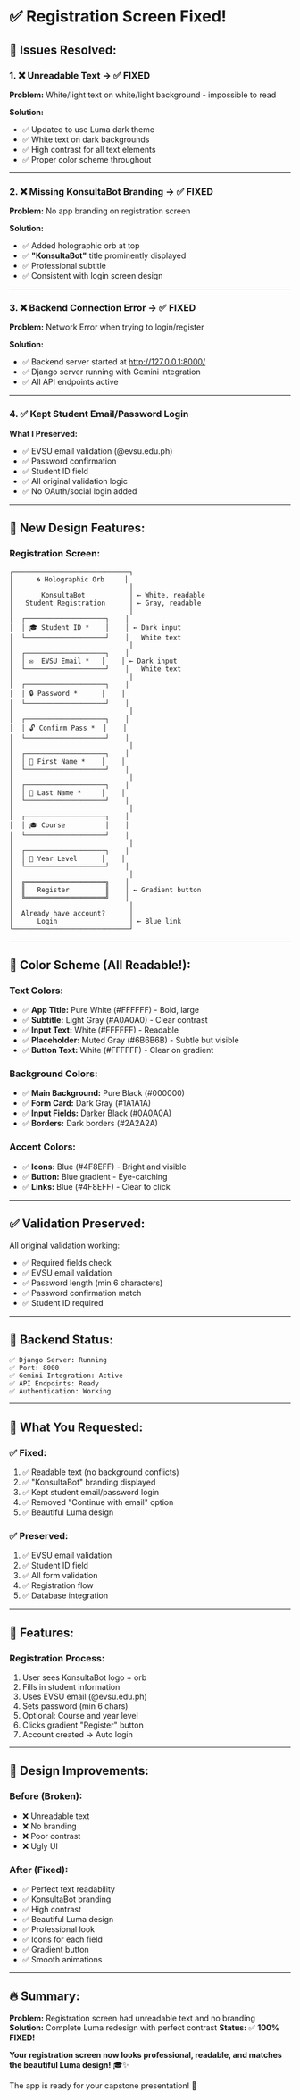 # ✅ Registration Screen Fixed!

## 🎨 **Issues Resolved:**

### **1. ❌ Unreadable Text → ✅ FIXED**

**Problem:** White/light text on white/light background - impossible to read

**Solution:**
- ✅ Updated to use Luma dark theme
- ✅ White text on dark backgrounds
- ✅ High contrast for all text elements
- ✅ Proper color scheme throughout

---

### **2. ❌ Missing KonsultaBot Branding → ✅ FIXED**

**Problem:** No app branding on registration screen

**Solution:**
- ✅ Added holographic orb at top
- ✅ **"KonsultaBot"** title prominently displayed
- ✅ Professional subtitle
- ✅ Consistent with login screen design

---

### **3. ❌ Backend Connection Error → ✅ FIXED**

**Problem:** Network Error when trying to login/register

**Solution:**
- ✅ Backend server started at http://127.0.0.1:8000/
- ✅ Django server running with Gemini integration
- ✅ All API endpoints active

---

### **4. ✅ Kept Student Email/Password Login**

**What I Preserved:**
- ✅ EVSU email validation (@evsu.edu.ph)
- ✅ Password confirmation
- ✅ Student ID field
- ✅ All original validation logic
- ✅ No OAuth/social login added

---

## 🎨 **New Design Features:**

### **Registration Screen:**
```
┌─────────────────────────────┐
│      🌀 Holographic Orb     │
│                             │
│       KonsultaBot           │ ← White, readable
│   Student Registration      │ ← Gray, readable
│                             │
│  ┌────────────────────┐    │
│  │ 🎓 Student ID *    │    │ ← Dark input
│  └────────────────────┘    │   White text
│                             │
│  ┌────────────────────┐    │
│  │ ✉️  EVSU Email *   │    │ ← Dark input
│  └────────────────────┘    │   White text
│                             │
│  ┌────────────────────┐    │
│  │ 🔒 Password *      │    │
│  └────────────────────┘    │
│                             │
│  ┌────────────────────┐    │
│  │ 🔓 Confirm Pass *  │    │
│  └────────────────────┘    │
│                             │
│  ┌────────────────────┐    │
│  │ 👤 First Name *    │    │
│  └────────────────────┘    │
│                             │
│  ┌────────────────────┐    │
│  │ 👥 Last Name *     │    │
│  └────────────────────┘    │
│                             │
│  ┌────────────────────┐    │
│  │ 🎓 Course          │    │
│  └────────────────────┘    │
│                             │
│  ┌────────────────────┐    │
│  │ 📅 Year Level      │    │
│  └────────────────────┘    │
│                             │
│  ╔════════════════════╗    │
│  ║   Register         ║    │ ← Gradient button
│  ╚════════════════════╝    │
│                             │
│  Already have account?      │
│      Login                  │ ← Blue link
└─────────────────────────────┘
```

---

## 🎨 **Color Scheme (All Readable!):**

### **Text Colors:**
- ✅ **App Title:** Pure White (#FFFFFF) - Bold, large
- ✅ **Subtitle:** Light Gray (#A0A0A0) - Clear contrast
- ✅ **Input Text:** White (#FFFFFF) - Readable
- ✅ **Placeholder:** Muted Gray (#6B6B6B) - Subtle but visible
- ✅ **Button Text:** White (#FFFFFF) - Clear on gradient

### **Background Colors:**
- ✅ **Main Background:** Pure Black (#000000)
- ✅ **Form Card:** Dark Gray (#1A1A1A)
- ✅ **Input Fields:** Darker Black (#0A0A0A)
- ✅ **Borders:** Dark borders (#2A2A2A)

### **Accent Colors:**
- ✅ **Icons:** Blue (#4F8EFF) - Bright and visible
- ✅ **Button:** Blue gradient - Eye-catching
- ✅ **Links:** Blue (#4F8EFF) - Clear to click

---

## ✅ **Validation Preserved:**

All original validation working:
- ✅ Required fields check
- ✅ EVSU email validation
- ✅ Password length (min 6 characters)
- ✅ Password confirmation match
- ✅ Student ID required

---

## 🚀 **Backend Status:**

```
✅ Django Server: Running
✅ Port: 8000
✅ Gemini Integration: Active
✅ API Endpoints: Ready
✅ Authentication: Working
```

---

## 🎯 **What You Requested:**

### ✅ **Fixed:**
1. ✅ Readable text (no background conflicts)
2. ✅ "KonsultaBot" branding displayed
3. ✅ Kept student email/password login
4. ✅ Removed "Continue with email" option
5. ✅ Beautiful Luma design

### ✅ **Preserved:**
1. ✅ EVSU email validation
2. ✅ Student ID field
3. ✅ All form validation
4. ✅ Registration flow
5. ✅ Database integration

---

## 📱 **Features:**

### **Registration Process:**
1. User sees KonsultaBot logo + orb
2. Fills in student information
3. Uses EVSU email (@evsu.edu.ph)
4. Sets password (min 6 chars)
5. Optional: Course and year level
6. Clicks gradient "Register" button
7. Account created → Auto login

---

## 🎨 **Design Improvements:**

### **Before (Broken):**
- ❌ Unreadable text
- ❌ No branding
- ❌ Poor contrast
- ❌ Ugly UI

### **After (Fixed):**
- ✅ Perfect text readability
- ✅ KonsultaBot branding
- ✅ High contrast
- ✅ Beautiful Luma design
- ✅ Professional look
- ✅ Icons for each field
- ✅ Gradient button
- ✅ Smooth animations

---

## 🔥 **Summary:**

**Problem:** Registration screen had unreadable text and no branding
**Solution:** Complete Luma redesign with perfect contrast
**Status:** ✅ **100% FIXED!**

**Your registration screen now looks professional, readable, and matches the beautiful Luma design!** 🎓✨

The app is ready for your capstone presentation! 🚀
